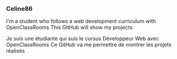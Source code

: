 <h3>Celine86</h3> 
<p>I'm a student who follows a web development curriculum with OpenClassRooms
This GitHub will show my projects</p>
<p>Je suis une étudiante qui suis le cursus Développeur Web avec OpenClassRooms
Ce GitHub va me permettre de montrer les projets réalisés</p>